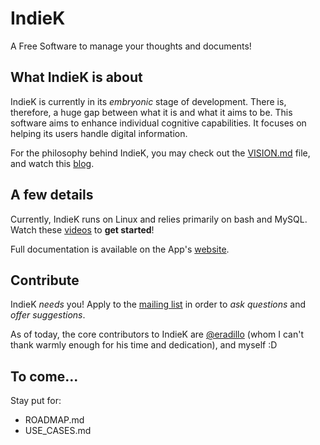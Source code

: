 # IndieK
A Free Software to manage your thoughts and documents!

## What IndieK is about
IndieK is currently in its _embryonic_ stage of development. There is, therefore, a huge gap between what it is and what it aims to be. This software aims to enhance individual cognitive capabilities. It focuses on helping its users handle digital information.

For the philosophy behind IndieK, you may check out the [VISION.md](https://github.com/aernesto/IndieK/blob/master/VISION.md) file, and watch this [blog](https://adrianblogtech.wordpress.com/).

## A few details
Currently, IndieK runs on Linux and relies primarily on bash and MySQL. Watch these [videos](https://www.youtube.com/watch?v=XSA4KEFhVLk&list=PLJhmxsk-_V30bt1XSgXav3dLp0qyEegnD) to **get started**!

Full documentation is available on the App's [website](https://aernesto.github.io/IndieK/).

## Contribute
IndieK _needs_ you! Apply to the [mailing list](https://groups.google.com/forum/#!forum/indiek) in order to _ask questions_ and _offer suggestions_.

As of today, the core contributors to IndieK are [@eradillo](https://github.com/eradillo) (whom I can't thank warmly enough for his time and dedication), and myself :D

## To come...
Stay put for:
- ROADMAP.md
- USE_CASES.md
